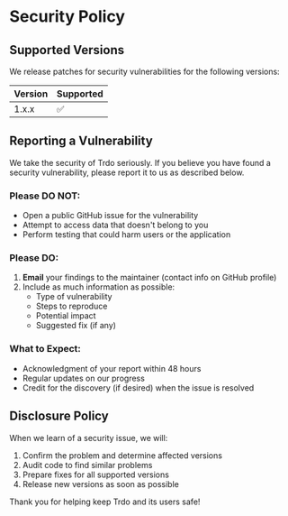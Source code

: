 # Security Policy

## Supported Versions

We release patches for security vulnerabilities for the following versions:

| Version | Supported          |
| ------- | ------------------ |
| 1.x.x   | :white_check_mark: |

## Reporting a Vulnerability

We take the security of Trdo seriously. If you believe you have found a security vulnerability, please report it to us as described below.

### Please DO NOT:

- Open a public GitHub issue for the vulnerability
- Attempt to access data that doesn't belong to you
- Perform testing that could harm users or the application

### Please DO:

1. **Email** your findings to the maintainer (contact info on GitHub profile)
2. Include as much information as possible:
   - Type of vulnerability
   - Steps to reproduce
   - Potential impact
   - Suggested fix (if any)

### What to Expect:

- Acknowledgment of your report within 48 hours
- Regular updates on our progress
- Credit for the discovery (if desired) when the issue is resolved

## Disclosure Policy

When we learn of a security issue, we will:

1. Confirm the problem and determine affected versions
2. Audit code to find similar problems
3. Prepare fixes for all supported versions
4. Release new versions as soon as possible

Thank you for helping keep Trdo and its users safe!

